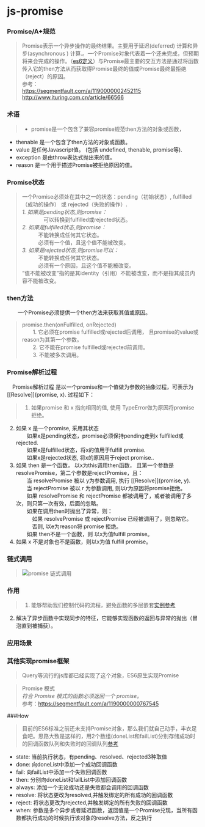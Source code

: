 # js-promise

### Promise/A+规范
> Promise表示一个异步操作的最终结果。主要用于延迟(deferred) 计算和异步(asynchronous ) 计算.。一个Promise对象代表着一个还未完成，但预期将来会完成的操作。（[es6定义][2]）与Promise最主要的交互方法是通过将函数传入它的then方法从而获取得Promise最终的值或Promise最终最拒绝（reject）的原因。  
参考：  
https://segmentfault.com/a/1190000002452115  
http://www.ituring.com.cn/article/66566  


### 术语
> * promise是一个包含了兼容promise规范then方法的对象或函数，
* thenable 是一个包含了then方法的对象或函数。
* value 是任何Javascript值。 (包括 undefined, thenable, promise等).
* exception 是由throw表达式抛出来的值。
* reason 是一个用于描述Promise被拒绝原因的值。

###  Promise状态
> 一个Promise必须处在其中之一的状态：pending（初始状态）, fulfilled（成功的操作） 或 rejected（失败的操作）.  
  *1. 如果是pending状态,则promise：*  
　　　　可以转换到fulfilled或rejected状态。  
  *2. 如果是fulfilled状态,则promise：*  
    　　　不能转换成任何其它状态。  
    　　　必须有一个值，且这个值不能被改变。  
  *3. 如果是rejected状态,则promise可以：*  
    　　　不能转换成任何其它状态。  
    　　　必须有一个原因，且这个值不能被改变。  
”值不能被改变”指的是其identity（引用）不能被改变，而不是指其成员内容不能被改变。

### then方法
　　一个Promise必须提供一个then方法来获取其值或原因。
> promise.then(onFulfilled, onRejected)  
　　1. 它必须在promise fulfilled或rejected后调用， 且promise的value或reason为其第一个参数。  
　　2. 它不能在promise fulfilled或rejected前调用。  
　　3. 不能被多次调用。  

### Promise解析过程 
　Promise解析过程 是以一个promise和一个值做为参数的抽象过程，可表示为[[Resolve]](promise, x). 过程如下：
> 1. 如果promise 和 x 指向相同的值, 使用 TypeError做为原因将promise拒绝。
2. 如果 x 是一个promise, 采用其状态  
　　如果x是pending状态，promise必须保持pending走到x fulfilled或rejected.  
　　如果x是fulfilled状态，将x的值用于fulfill promise.  
　　如果x是rejected状态, 将x的原因用于reject promise..  
3. 如果 then 是一个函数， 以x为this调用then函数， 且第一个参数是resolvePromise，第二个参数是rejectPromise，且：  
　　当 resolvePromise 被以 y为参数调用, 执行 [[Resolve]](promise, y).  
　　当 rejectPromise 被以 r 为参数调用, 则以r为原因将promise拒绝。  
　　如果 resolvePromise 和 rejectPromise 都被调用了，或者被调用了多次，则只第一次有效，后面的忽略。  
　　如果在调用then时抛出了异常，则：  
　　　如果 resolvePromise 或 rejectPromise 已经被调用了，则忽略它。  
　　　否则, 以e为reason将 promise 拒绝。  
　　如果 then不是一个函数，则 以x为值fulfill promise。  
4. 如果 x 不是对象也不是函数，则以x为值 fulfill promise。  

### 链式调用
> ![promise 链式调用][3]

### 作用
> 1. 能够帮助我们控制代码的流程，避免函数的多层嵌套[实例参考][1]
2. 解决了异步函数中实现同步的特征，它能够实现函数的返回与异常的抛出（冒泡直到被捕获）。

### 应用场景




  
### 其他实现promise框架
> Query等流行的js库都已经实现了这个对象，ES6原生实现Promise



 >Promise 模式  
   *符合 Promise 模式的函数必须返回一个 promise。*  
   参考：https://segmentfault.com/a/1190000000767545

###How
>目前的ES6标准之前还未支持Promise对象，那么我们就自己动手，丰衣足食吧。思路大致是这样的，用2个数组(doneList和failList)分别存储成功时的回调函数队列和失败时的回调队列[参考][1]
* state: 当前执行状态，有pending、resolved、rejected3种取值
* done: 向doneList中添加一个成功回调函数
* fail: 向failList中添加一个失败回调函数
* then: 分别向doneList和failList中添加回调函数
* always: 添加一个无论成功还是失败都会调用的回调函数
* resolve: 将状态更改为resolved,并触发绑定的所有成功的回调函数
* reject: 将状态更改为rejected,并触发绑定的所有失败的回调函数
* when: 参数是多个异步或者延迟函数，返回值是一个Promise兑现，当所有函数都执行成功的时候执行该对象的resolve方法，反之执行



[1]: https://segmentfault.com/a/1190000000684654#articleHeader1
[2]: https://developer.mozilla.org/zh-CN/docs/Web/JavaScript/Reference/Global_Objects/Promise
[3]: https://github.com/lm-JS/js-promise/kk.png
